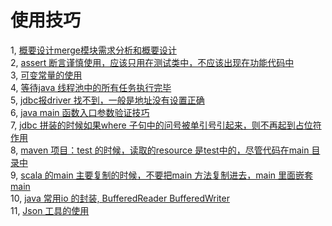 # 使用技巧
1,  [概要设计merge模块需求分析和概要设计](skill-Outlinedesign.md)   
2,  [assert 断言谨慎使用，应该只用在测试类中，不应该出现在功能代码中](be-care-when-use-assert.md)  
3,  [可变常量的使用](ke-bian-final-varialble.md)  
4,  [等待java 线程池中的所有任务执行完毕](wait-all-thread-finish-pool.md)  
5,  [jdbc报driver 找不到，一般是地址没有设置正确](can-not-find-driver.md)  
6,  [java main 函数入口参数验证技巧](java-args-confirm.md)  
7,  [jdbc 拼装的时候如果where 子句中的问号被单引号引起来，则不再起到占位符作用](sql-ping-zhuang-be-care.md)  
8,  [maven 项目：test 的时候，读取的resource 是test中的，尽管代码在main 目录中](java-test-read-test-resource.md)  
9,  [scala 的main 主要复制的时候，不要把main 方法复制进去，main 里面嵌套main]()  
10, [java 常用io 的封装, BufferedReader BufferedWriter](BufferedReaderAndBufferedWriter.md)  
11, [Json 工具的使用](jsonUtilToUse.md)  














